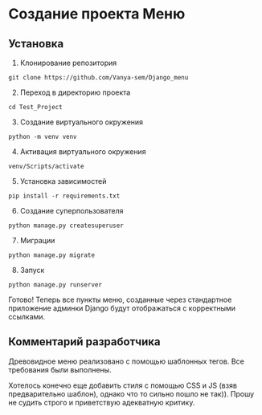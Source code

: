 # Создание проекта Меню


## Установка

1. Клонирование репозитория 

```git clone https://github.com/Vanya-sem/Django_menu```

2. Переход в директорию проекта

```cd Test_Project```

3. Создание виртуального окружения

```python -m venv venv```

4. Активация виртуального окружения

```venv/Scripts/activate```

5. Установка зависимостей

```pip install -r requirements.txt```

6. Создание суперпользователя

```python manage.py createsuperuser```

7. Миграции

```python manage.py migrate```

8. Запуск

```python manage.py runserver```


Готово! Теперь все пункты меню, созданные через стандартное приложение админки Django будут отображаться с корректными ссылками.

## Комментарий разработчика
Древовидное меню реализовано с помощью шаблонных тегов.
Все требования были выполнены.

Хотелось конечно еще добавить стиля с помощью CSS и JS (взяв предварительно шаблон),
однако что то сильно пошло не так)). Прошу не судить строго и приветствую адекватную критику.
